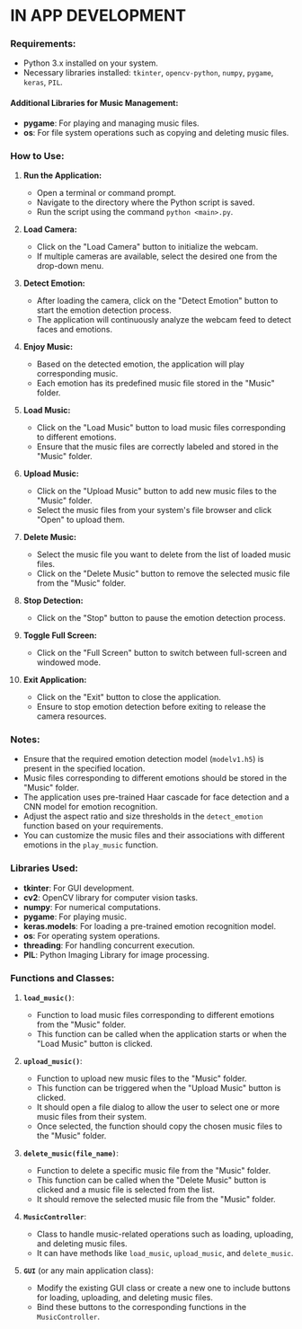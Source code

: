 # IN APP DEVELOPMENT
### Requirements:
- Python 3.x installed on your system.
- Necessary libraries installed: `tkinter`, `opencv-python`, `numpy`, `pygame`, `keras`, `PIL`.

#### Additional Libraries for Music Management:
- **pygame**: For playing and managing music files.
- **os**: For file system operations such as copying and deleting music files.

### How to Use:

1. **Run the Application:**
   - Open a terminal or command prompt.
   - Navigate to the directory where the Python script is saved.
   - Run the script using the command `python <main>.py`.

2. **Load Camera:**
   - Click on the "Load Camera" button to initialize the webcam.
   - If multiple cameras are available, select the desired one from the drop-down menu.

3. **Detect Emotion:**
   - After loading the camera, click on the "Detect Emotion" button to start the emotion detection process.
   - The application will continuously analyze the webcam feed to detect faces and emotions.

4. **Enjoy Music:**
   - Based on the detected emotion, the application will play corresponding music.
   - Each emotion has its predefined music file stored in the "Music" folder.

5. **Load Music:**
   - Click on the "Load Music" button to load music files corresponding to different emotions.
   - Ensure that the music files are correctly labeled and stored in the "Music" folder.

6. **Upload Music:**
   - Click on the "Upload Music" button to add new music files to the "Music" folder.
   - Select the music files from your system's file browser and click "Open" to upload them.

7. **Delete Music:**
   - Select the music file you want to delete from the list of loaded music files.
   - Click on the "Delete Music" button to remove the selected music file from the "Music" folder.

8. **Stop Detection:**
   - Click on the "Stop" button to pause the emotion detection process.

9. **Toggle Full Screen:**
   - Click on the "Full Screen" button to switch between full-screen and windowed mode.

10. **Exit Application:**
    - Click on the "Exit" button to close the application.
    - Ensure to stop emotion detection before exiting to release the camera resources.

### Notes:
- Ensure that the required emotion detection model (`modelv1.h5`) is present in the specified location.
- Music files corresponding to different emotions should be stored in the "Music" folder.
- The application uses pre-trained Haar cascade for face detection and a CNN model for emotion recognition.
- Adjust the aspect ratio and size thresholds in the `detect_emotion` function based on your requirements.
- You can customize the music files and their associations with different emotions in the `play_music` function.

### Libraries Used:
- **tkinter**: For GUI development.
- **cv2**: OpenCV library for computer vision tasks.
- **numpy**: For numerical computations.
- **pygame**: For playing music.
- **keras.models**: For loading a pre-trained emotion recognition model.
- **os**: For operating system operations.
- **threading**: For handling concurrent execution.
- **PIL**: Python Imaging Library for image processing.

### Functions and Classes:

1. **`load_music()`**: 
    - Function to load music files corresponding to different emotions from the "Music" folder.
    - This function can be called when the application starts or when the "Load Music" button is clicked.

2. **`upload_music()`**:
    - Function to upload new music files to the "Music" folder.
    - This function can be triggered when the "Upload Music" button is clicked.
    - It should open a file dialog to allow the user to select one or more music files from their system.
    - Once selected, the function should copy the chosen music files to the "Music" folder.

3. **`delete_music(file_name)`**:
    - Function to delete a specific music file from the "Music" folder.
    - This function can be called when the "Delete Music" button is clicked and a music file is selected from the list.
    - It should remove the selected music file from the "Music" folder.

4. **`MusicController`**:
    - Class to handle music-related operations such as loading, uploading, and deleting music files.
    - It can have methods like `load_music`, `upload_music`, and `delete_music`.

5. **`GUI`** (or any main application class):
    - Modify the existing GUI class or create a new one to include buttons for loading, uploading, and deleting music files.
    - Bind these buttons to the corresponding functions in the `MusicController`.

